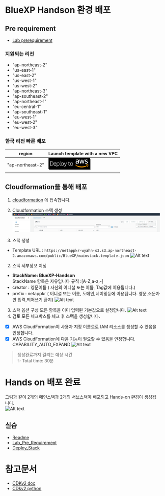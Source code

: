 # BlueXP Handson 환경 배포

## Pre requirement
- [Lab prerequirement](./Lab_Pre_Requirement.md)

### 지원되는 리전
- "ap-northeast-2"
- "us-east-1"
- "us-east-2"
- "us-west-1"
- "us-west-2"
- "ap-northeast-3"
- "ap-southeast-2"
- "ap-northeast-1"
- "eu-central-1"
- "ap-southeast-1"
- "eu-west-1"
- "eu-west-2"
- "eu-west-3"

### 한국 리전 빠른 배포
| region | Launch template with a new VPC |
|---|---|
| "ap-northeast-2" | [![Alt text](./Images/DeployStackImage/Deploy_Stack-6.png)](https://ap-northeast-2.console.aws.amazon.com/cloudformation/home?region=ap-northeast-2#/stacks/create/review?templateURL=https://netappkr-wyahn-s3.s3.ap-northeast-2.amazonaws.com/public/BlueXP/mainstack.template.json&stackName=BlueXP-handson&param_creator=netapp&param_prefix=netapp) |
## Cloudformation을 통해 배포

1. [cloudformation](https://ap-northeast-2.console.aws.amazon.com/cloudformation/home) 에 접속합니다.

2. Cloudformation 스택 생성
![Alt text](./Images/DeployStackImage/Deploy_Stack-0.png)
3. 스택 생성
- Template URL :
  ```https://netappkr-wyahn-s3.s3.ap-northeast-2.amazonaws.com/public/BlueXP/mainstack.template.json```
![Alt text](./Images/DeployStackImage/Deploy_Stack-1.png)
2. 스택 세부정보 지정
- **StackName: BlueXP-Handson** </br>
StackName 항목은 자유입니다 규칙 :[A-Z,a-z,-]
- creator : 영문이름 ( 자신의 이니셜 또는 이름, Tag값에 이용됩니다.)
- prefix : netappkr ( 이니셜 또는 이름, 도메인,네이밍등에 이용됩니다. 영문,소문자만 입력,띄어쓰기 금지)
![Alt text](./Images/DeployStackImage/Deploy_Stack-2.png)

3. 스택 옵션 구성
모든 항목을 이미 입력된 기본값으로 설정합니다.
![Alt text](./Images/DeployStackImage/Deploy_Stack-3.png)
4. 검토
모든 체크박스를 체크 후 스택을 생성합니다.

- [X] AWS CloudFormation이 사용자 지정 이름으로 IAM 리소스를 생성할 수 있음을 인정합니다.
- [X] AWS CloudFormation에 다음 기능이 필요할 수 있음을 인정합니다. CAPABILITY_AUTO_EXPAND
![Alt text](./Images/DeployStackImage/Deploy_Stack-4.png)

> 생성완료까지 걸리는 예상 시간 </br>
> ✨  Total time: 30분

# Hands on 배포 완료
그림과 같이 2개의 메인스택과 2개의 서브스택이 배포되고 Hands-on 환경이 생성됩니다.</br>
![Alt text](./Images/DeployStackImage/Deploy_Stack-5.png)

## 실습
- [Readme](./readme.md)
- [Lab_Pre_Requirement](./Lab_Pre_Requirement.md)
- [Deploy_Stack](./Deploy_Stack.md)

# 참고문서

- [CDKv2 doc](https://docs.aws.amazon.com/cdk/v2/guide/parameters.html)
- [CDkv2 python](https://docs.aws.amazon.com/cdk/api/v2/python/aws_cdk.aws_eks/CfnAddon.html)